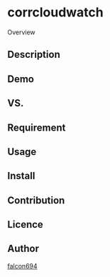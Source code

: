 corrcloudwatch
====

Overview

## Description

## Demo

## VS.

## Requirement

## Usage

## Install

## Contribution

## Licence

## Author

[falcon694](https://github.com/falco694)
